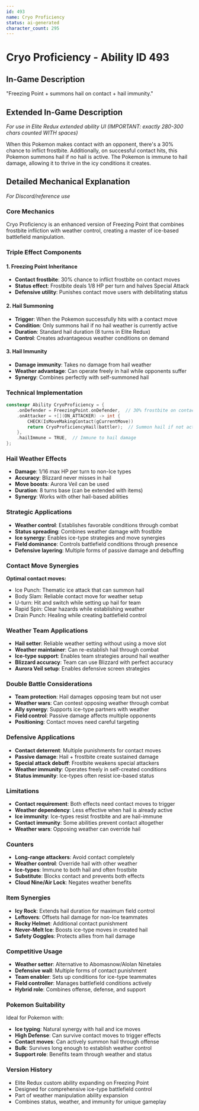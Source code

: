 ```yaml
---
id: 493
name: Cryo Proficiency
status: ai-generated
character_count: 295
---
```


# Cryo Proficiency - Ability ID 493

## In-Game Description
"Freezing Point + summons hail on contact + hail immunity."

## Extended In-Game Description
*For use in Elite Redux extended ability UI (IMPORTANT: exactly 280-300 chars counted WITH spaces)*

When this Pokemon makes contact with an opponent, there's a 30% chance to inflict frostbite. Additionally, on successful contact hits, this Pokemon summons hail if no hail is active. The Pokemon is immune to hail damage, allowing it to thrive in the icy conditions it creates.

## Detailed Mechanical Explanation
*For Discord/reference use*

### Core Mechanics
Cryo Proficiency is an enhanced version of Freezing Point that combines frostbite infliction with weather control, creating a master of ice-based battlefield manipulation.

### Triple Effect Components

#### 1. Freezing Point Inheritance
- **Contact frostbite**: 30% chance to inflict frostbite on contact moves
- **Status effect**: Frostbite deals 1/8 HP per turn and halves Special Attack
- **Defensive utility**: Punishes contact move users with debilitating status

#### 2. Hail Summoning
- **Trigger**: When the Pokemon successfully hits with a contact move
- **Condition**: Only summons hail if no hail weather is currently active
- **Duration**: Standard hail duration (8 turns in Elite Redux)
- **Control**: Creates advantageous weather conditions on demand

#### 3. Hail Immunity
- **Damage immunity**: Takes no damage from hail weather
- **Weather advantage**: Can operate freely in hail while opponents suffer
- **Synergy**: Combines perfectly with self-summoned hail

### Technical Implementation
```c
constexpr Ability CryoProficiency = {
    .onDefender = FreezingPoint.onDefender,  // 30% frostbite on contact
    .onAttacker = +[](ON_ATTACKER) -> int {
        CHECK(IsMoveMakingContact(gCurrentMove))
        return CryoProficiencyHail(battler);  // Summon hail if not active
    },
    .hailImmune = TRUE,  // Immune to hail damage
};
```

### Hail Weather Effects
- **Damage**: 1/16 max HP per turn to non-Ice types
- **Accuracy**: Blizzard never misses in hail
- **Move boosts**: Aurora Veil can be used
- **Duration**: 8 turns base (can be extended with items)
- **Synergy**: Works with other hail-based abilities

### Strategic Applications
- **Weather control**: Establishes favorable conditions through combat
- **Status spreading**: Combines weather damage with frostbite
- **Ice synergy**: Enables ice-type strategies and move synergies
- **Field dominance**: Controls battlefield conditions through presence
- **Defensive layering**: Multiple forms of passive damage and debuffing

### Contact Move Synergies
**Optimal contact moves:**
- Ice Punch: Thematic ice attack that can summon hail
- Body Slam: Reliable contact move for weather setup
- U-turn: Hit and switch while setting up hail for team
- Rapid Spin: Clear hazards while establishing weather
- Drain Punch: Healing while creating battlefield control

### Weather Team Applications
- **Hail setter**: Reliable weather setting without using a move slot
- **Weather maintainer**: Can re-establish hail through combat
- **Ice-type support**: Enables team strategies around hail weather
- **Blizzard accuracy**: Team can use Blizzard with perfect accuracy
- **Aurora Veil setup**: Enables defensive screen strategies

### Double Battle Considerations
- **Team protection**: Hail damages opposing team but not user
- **Weather wars**: Can contest opposing weather through combat
- **Ally synergy**: Supports ice-type partners with weather
- **Field control**: Passive damage affects multiple opponents
- **Positioning**: Contact moves need careful targeting

### Defensive Applications
- **Contact deterrent**: Multiple punishments for contact moves
- **Passive damage**: Hail + frostbite create sustained damage
- **Special attack debuff**: Frostbite weakens special attackers
- **Weather immunity**: Operates freely in self-created conditions
- **Status immunity**: Ice-types often resist ice-based status

### Limitations
- **Contact requirement**: Both effects need contact moves to trigger
- **Weather dependency**: Less effective when hail is already active
- **Ice immunity**: Ice-types resist frostbite and are hail-immune
- **Contact immunity**: Some abilities prevent contact altogether
- **Weather wars**: Opposing weather can override hail

### Counters
- **Long-range attackers**: Avoid contact completely
- **Weather control**: Override hail with other weather
- **Ice-types**: Immune to both hail and often frostbite
- **Substitute**: Blocks contact and prevents both effects
- **Cloud Nine/Air Lock**: Negates weather benefits

### Item Synergies
- **Icy Rock**: Extends hail duration for maximum field control
- **Leftovers**: Offsets hail damage for non-Ice teammates
- **Rocky Helmet**: Additional contact punishment
- **Never-Melt Ice**: Boosts ice-type moves in created hail
- **Safety Goggles**: Protects allies from hail damage

### Competitive Usage
- **Weather setter**: Alternative to Abomasnow/Alolan Ninetales
- **Defensive wall**: Multiple forms of contact punishment
- **Team enabler**: Sets up conditions for ice-type teammates
- **Field controller**: Manages battlefield conditions actively
- **Hybrid role**: Combines offense, defense, and support

### Pokemon Suitability
Ideal for Pokemon with:
- **Ice typing**: Natural synergy with hail and ice moves
- **High Defense**: Can survive contact moves to trigger effects
- **Contact moves**: Can actively summon hail through offense
- **Bulk**: Survives long enough to establish weather control
- **Support role**: Benefits team through weather and status

### Version History
- Elite Redux custom ability expanding on Freezing Point
- Designed for comprehensive ice-type battlefield control
- Part of weather manipulation ability expansion
- Combines status, weather, and immunity for unique gameplay